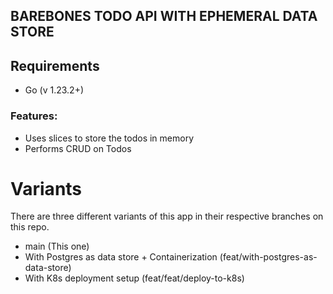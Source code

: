 ## BAREBONES TODO API WITH EPHEMERAL DATA STORE

## Requirements
- Go (v 1.23.2+)

### Features:

- Uses slices to store the todos in memory
- Performs CRUD on Todos

# Variants
There are three different variants of this app in their respective branches on this repo.
- main (This one)
- With Postgres as data store + Containerization (feat/with-postgres-as-data-store)
- With K8s deployment setup (feat/feat/deploy-to-k8s)